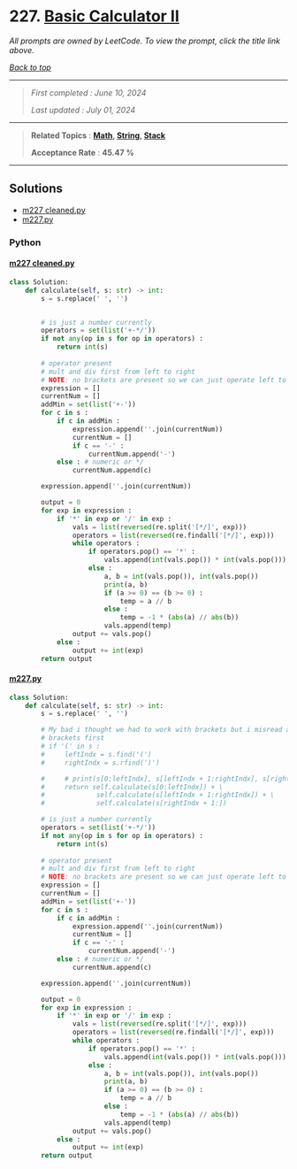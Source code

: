 # 227. [Basic Calculator II](<https://leetcode.com/problems/basic-calculator-ii>)

*All prompts are owned by LeetCode. To view the prompt, click the title link above.*

*[Back to top](<../README.md>)*

------

> *First completed : June 10, 2024*
>
> *Last updated : July 01, 2024*

------

> **Related Topics** : **[Math](<by_topic/Math.md>), [String](<by_topic/String.md>), [Stack](<by_topic/Stack.md>)**
>
> **Acceptance Rate** : **45.47 %**

------

## Solutions

- [m227 cleaned.py](<../my-submissions/m227 cleaned.py>)
- [m227.py](<../my-submissions/m227.py>)
### Python
#### [m227 cleaned.py](<../my-submissions/m227 cleaned.py>)
```Python
class Solution:
    def calculate(self, s: str) -> int:
        s = s.replace(' ', '')


        # is just a number currently
        operators = set(list('+-*/'))
        if not any(op in s for op in operators) :
            return int(s)
        
        # operator present
        # mult and div first from left to right
        # NOTE: no brackets are present so we can just operate left to right
        expression = []
        currentNum = []
        addMin = set(list('+-'))
        for c in s :
            if c in addMin :
                expression.append(''.join(currentNum))
                currentNum = []
                if c == '-' :
                    currentNum.append('-')
            else : # numeric or */
                currentNum.append(c)

        expression.append(''.join(currentNum))

        output = 0
        for exp in expression :
            if '*' in exp or '/' in exp :
                vals = list(reversed(re.split('[*/]', exp)))
                operators = list(reversed(re.findall('[*/]', exp)))
                while operators :
                    if operators.pop() == '*' :
                        vals.append(int(vals.pop()) * int(vals.pop()))
                    else :
                        a, b = int(vals.pop()), int(vals.pop())
                        print(a, b)
                        if (a >= 0) == (b >= 0) :
                            temp = a // b
                        else :
                            temp = -1 * (abs(a) // abs(b))
                        vals.append(temp)
                output += vals.pop()
            else :
                output += int(exp)
        return output

```

#### [m227.py](<../my-submissions/m227.py>)
```Python
class Solution:
    def calculate(self, s: str) -> int:
        s = s.replace(' ', '')

        # My bad i thought we had to work with brackets but i misread and wasted a lot of time ;-;;;;
        # brackets first
        # if '(' in s :
        #     leftIndx = s.find('(')
        #     rightIndx = s.rfind(')')

        #     # print(s[0:leftIndx], s[leftIndx + 1:rightIndx], s[rightIndx + 1:])
        #     return self.calculate(s[0:leftIndx]) + \
        #             self.calculate(s[leftIndx + 1:rightIndx]) + \
        #             self.calculate(s[rightIndx + 1:])

        # is just a number currently
        operators = set(list('+-*/'))
        if not any(op in s for op in operators) :
            return int(s)
        
        # operator present
        # mult and div first from left to right
        # NOTE: no brackets are present so we can just operate left to right
        expression = []
        currentNum = []
        addMin = set(list('+-'))
        for c in s :
            if c in addMin :
                expression.append(''.join(currentNum))
                currentNum = []
                if c == '-' :
                    currentNum.append('-')
            else : # numeric or */
                currentNum.append(c)

        expression.append(''.join(currentNum))

        output = 0
        for exp in expression :
            if '*' in exp or '/' in exp :
                vals = list(reversed(re.split('[*/]', exp)))
                operators = list(reversed(re.findall('[*/]', exp)))
                while operators :
                    if operators.pop() == '*' :
                        vals.append(int(vals.pop()) * int(vals.pop()))
                    else :
                        a, b = int(vals.pop()), int(vals.pop())
                        print(a, b)
                        if (a >= 0) == (b >= 0) :
                            temp = a // b
                        else :
                            temp = -1 * (abs(a) // abs(b))
                        vals.append(temp)
                output += vals.pop()
            else :
                output += int(exp)
        return output

```

